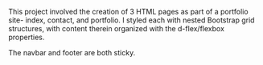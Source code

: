 This project involved the creation of 3 HTML pages as part of a portfolio site- index, contact, and portfolio. I styled each with nested Bootstrap grid structures, with content therein organized with the d-flex/flexbox properties. 

The navbar and footer are both sticky.
